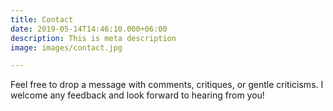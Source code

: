 ```yaml
---
title: Contact
date: 2019-05-14T14:46:10.000+06:00
description: This is meta description
image: images/contact.jpg

---
```

Feel free to drop a message with comments, critiques, or gentle criticisms. I welcome any feedback and look forward to hearing from you!